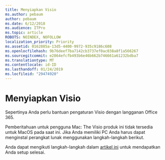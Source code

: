 ```yaml
---
title: Menyiapkan Visio
ms.author: pebaum
author: pebaum
ms.date: 6/12/2018
ms.audience: ITPro
ms.topic: article
ROBOTS: NOINDEX, NOFOLLOW
localization_priority: Priority
ms.assetid: 0162885a-13d5-4400-9972-935c9186c608
ms.openlocfilehash: 9b76deef7ba7142cb3737ef0ac038a8f1a566267
ms.sourcegitcommit: e2864efcfb493b6e46b662b746661a61232bdba7
ms.translationtype: MT
ms.contentlocale: id-ID
ms.lasthandoff: 01/24/2019
ms.locfileid: "29474920"
---
```

# <a name="setting-up-visio"></a>Menyiapkan Visio

Sepertinya Anda perlu bantuan pengaturan Visio dengan langganan Office 365.
  
Pemberitahuan untuk pengguna Mac: The Visio produk ini tidak tersedia untuk MacOS pada saat ini. Jika Anda memiliki PC Anda harus dapat menginstal perangkat lunak menggunakan langkah-langkah berikut.
  
Anda dapat mengikuti langkah-langkah dalam [artikel ini](https://support.office.com/article/https://support.office.com/article/f98f21e3-aa02-4827-9167-ddab5b025710.aspx) untuk mendapatkan Anda setup selesai. 
  

